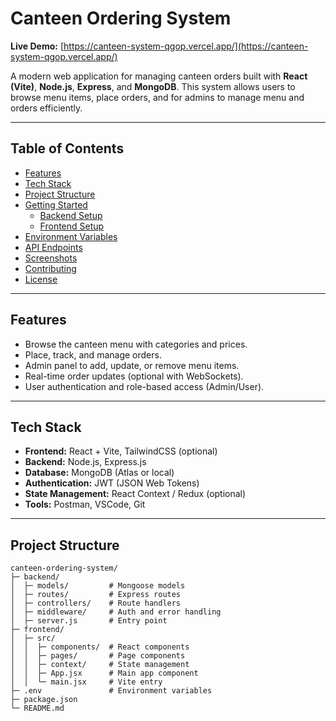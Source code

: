 # Canteen Ordering System

**Live Demo:** [https://canteen-system-qgop.vercel.app/](https://canteen-system-qgop.vercel.app/)

A modern web application for managing canteen orders built with **React (Vite)**, **Node.js**, **Express**, and **MongoDB**. This system allows users to browse menu items, place orders, and for admins to manage menu and orders efficiently.

---

## Table of Contents

- [Features](#features)
- [Tech Stack](#tech-stack)
- [Project Structure](#project-structure)
- [Getting Started](#getting-started)
  - [Backend Setup](#backend-setup)
  - [Frontend Setup](#frontend-setup)
- [Environment Variables](#environment-variables)
- [API Endpoints](#api-endpoints)
- [Screenshots](#screenshots)
- [Contributing](#contributing)
- [License](#license)

---

## Features

- Browse the canteen menu with categories and prices.
- Place, track, and manage orders.
- Admin panel to add, update, or remove menu items.
- Real-time order updates (optional with WebSockets).
- User authentication and role-based access (Admin/User).

---

## Tech Stack

- **Frontend:** React + Vite, TailwindCSS (optional)
- **Backend:** Node.js, Express.js
- **Database:** MongoDB (Atlas or local)
- **Authentication:** JWT (JSON Web Tokens)
- **State Management:** React Context / Redux (optional)
- **Tools:** Postman, VSCode, Git

---

## Project Structure

```text
canteen-ordering-system/
├─ backend/
│  ├─ models/         # Mongoose models
│  ├─ routes/         # Express routes
│  ├─ controllers/    # Route handlers
│  ├─ middleware/     # Auth and error handling
│  ├─ server.js       # Entry point
├─ frontend/
│  ├─ src/
│  │  ├─ components/  # React components
│  │  ├─ pages/       # Page components
│  │  ├─ context/     # State management
│  │  ├─ App.jsx      # Main app component
│  │  └─ main.jsx     # Vite entry
├─ .env               # Environment variables
├─ package.json
└─ README.md
